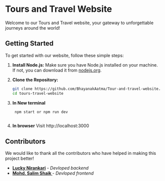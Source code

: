 # Tours and Travel Website

Welcome to our Tours and Travel website, your gateway to unforgettable journeys around the world!

## Getting Started

To get started with our website, follow these simple steps:

1. **Install Node.js:** Make sure you have Node.js installed on your machine. If not, you can download it from [nodejs.org](https://nodejs.org/).

2. **Clone the Repository:**
   ```bash
   git clone https://github.com/BhayanakAatma/Tour-and-travel-website.git   
   cd tours-travel-website

3. **In New terminal**
   ```bash
    npm start or npm run dev
 
 4. **In browser**
    Visit http://localhost:3000

## Contributors

We would like to thank all the contributors who have helped in making this project better!

- **[Lucky Nirankari](https://github.com/BhayanakAatma)** - *Devloped backend*
- **[Mohd. Salim Shaik ](https://github.com/Salim-333)** - *Devloped frontend*


